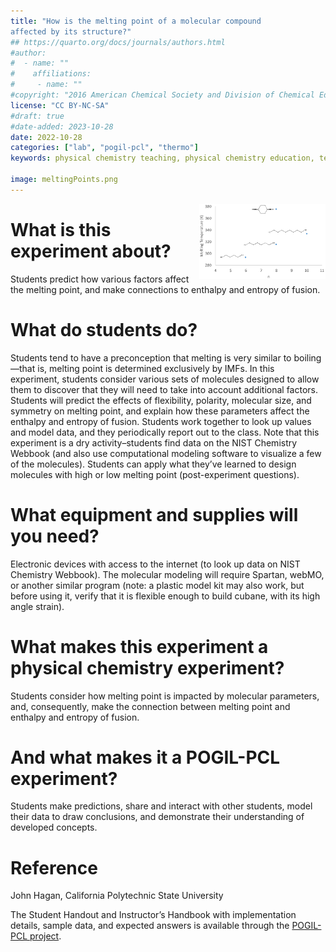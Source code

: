 ```yaml
---
title: "How is the melting point of a molecular compound
affected by its structure?"
## https://quarto.org/docs/journals/authors.html
#author:
#  - name: ""
#    affiliations:
#     - name: ""
#copyright: "2016 American Chemical Society and Division of Chemical Education, Inc."
license: "CC BY-NC-SA"
#draft: true
#date-added: 2023-10-28
date: 2022-10-28
categories: ["lab", "pogil-pcl", "thermo"]
keywords: physical chemistry teaching, physical chemistry education, teaching resources, pogil, pogil-pcl

image: meltingPoints.png
---
```

<img src="meltingPoints.png" width="40%" align="right"/>


# What is this experiment about?

Students predict how various factors affect the melting point, and make connections to enthalpy and entropy of fusion.


# What do students do?

Students tend to have a preconception that melting is very similar to boiling—that is, melting point is determined exclusively by IMFs. In this experiment, students consider various sets of molecules designed to allow them to discover that they will need to take into account additional factors. Students will predict the effects of flexibility, polarity, molecular size, and symmetry on melting point, and explain how these parameters affect the enthalpy and entropy of fusion. Students work together to look up values and model data, and they periodically report out to the class. Note that this experiment is a dry activity–students find data on the NIST Chemistry Webbook (and also use computational modeling software to visualize a few of the molecules). Students can apply what they’ve learned to design molecules with high or low melting point (post-experiment questions).


# What equipment and supplies will you need?

Electronic devices with access to the internet (to look up data on NIST Chemistry Webbook). The molecular modeling will require Spartan, webMO, or another similar program (note: a plastic model kit may also work, but before using it, verify that it is flexible enough to build cubane, with its high angle strain).


# What makes this experiment a physical chemistry experiment?

Students consider how melting point is impacted by molecular parameters, and, consequently, make the connection between melting point and enthalpy and entropy of fusion.


# And what makes it a POGIL-PCL experiment?

Students make predictions, share and interact with other students, model their data to draw conclusions, and demonstrate their understanding of developed concepts.


# Reference

John Hagan, California Polytechnic State University

The Student Handout and Instructor’s Handbook with implementation details, sample data, and expected answers is available through the [POGIL-PCL project](https://www.pogilpcl.org/get-connected). 

